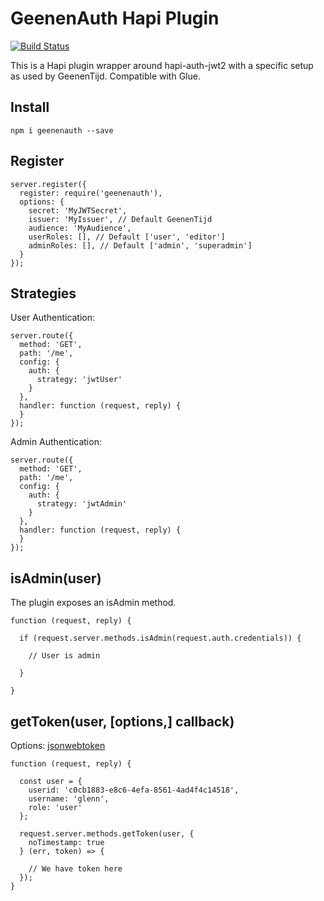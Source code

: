 # GeenenAuth Hapi Plugin

[![Build Status](https://travis-ci.org/GlennGeenen/geenenauth.svg?branch=master)](https://travis-ci.org/GlennGeenen/geenenauth)

This is a Hapi plugin wrapper around hapi-auth-jwt2 with a specific setup as used by GeenenTijd. Compatible with Glue.

## Install

```
npm i geenenauth --save
```

## Register

```
server.register({
  register: require('geenenauth'),
  options: {
    secret: 'MyJWTSecret',
    issuer: 'MyIssuer', // Default GeenenTijd
    audience: 'MyAudience',
    userRoles: [], // Default ['user', 'editor']
    adminRoles: [], // Default ['admin', 'superadmin']
  }
});
```
## Strategies

User Authentication:
```
server.route({
  method: 'GET',
  path: '/me',
  config: {
    auth: {
      strategy: 'jwtUser'
    }
  },
  handler: function (request, reply) {
  }
});
```
Admin Authentication:
```
server.route({
  method: 'GET',
  path: '/me',
  config: {
    auth: {
      strategy: 'jwtAdmin'
    }
  },
  handler: function (request, reply) {
  }
});
```

## isAdmin(user)

The plugin exposes an isAdmin method.

```
function (request, reply) {

  if (request.server.methods.isAdmin(request.auth.credentials)) {

    // User is admin

  }

}
```

## getToken(user, [options,] callback)

Options: [jsonwebtoken](https://github.com/auth0/node-jsonwebtoken)

```
function (request, reply) {

  const user = {
    userid: 'c0cb1883-e8c6-4efa-8561-4ad4f4c14518',
    username: 'glenn',
    role: 'user'
  };

  request.server.methods.getToken(user, {
    noTimestamp: true
  } (err, token) => {

    // We have token here
  });
}
```

